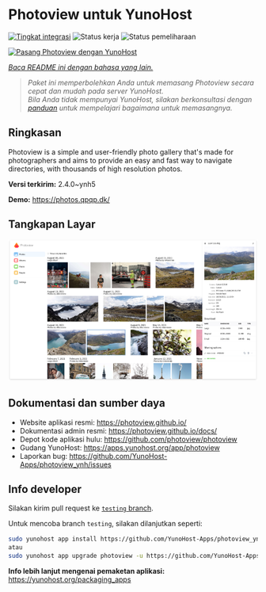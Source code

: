 <!--
N.B.: README ini dibuat secara otomatis oleh <https://github.com/YunoHost/apps/tree/master/tools/readme_generator>
Ini TIDAK boleh diedit dengan tangan.
-->

# Photoview untuk YunoHost

[![Tingkat integrasi](https://dash.yunohost.org/integration/photoview.svg)](https://ci-apps.yunohost.org/ci/apps/photoview/) ![Status kerja](https://ci-apps.yunohost.org/ci/badges/photoview.status.svg) ![Status pemeliharaan](https://ci-apps.yunohost.org/ci/badges/photoview.maintain.svg)

[![Pasang Photoview dengan YunoHost](https://install-app.yunohost.org/install-with-yunohost.svg)](https://install-app.yunohost.org/?app=photoview)

*[Baca README ini dengan bahasa yang lain.](./ALL_README.md)*

> *Paket ini memperbolehkan Anda untuk memasang Photoview secara cepat dan mudah pada server YunoHost.*  
> *Bila Anda tidak mempunyai YunoHost, silakan berkonsultasi dengan [panduan](https://yunohost.org/install) untuk mempelajari bagaimana untuk memasangnya.*

## Ringkasan

Photoview is a simple and user-friendly photo gallery that's made for photographers and aims to provide an easy and fast way to navigate directories, with thousands of high resolution photos.


**Versi terkirim:** 2.4.0~ynh5

**Demo:** <https://photos.qpqp.dk/>

## Tangkapan Layar

![Tangkapan Layar pada Photoview](./doc/screenshots/screenshot.png)

## Dokumentasi dan sumber daya

- Website aplikasi resmi: <https://photoview.github.io/>
- Dokumentasi admin resmi: <https://photoview.github.io/docs/>
- Depot kode aplikasi hulu: <https://github.com/photoview/photoview>
- Gudang YunoHost: <https://apps.yunohost.org/app/photoview>
- Laporkan bug: <https://github.com/YunoHost-Apps/photoview_ynh/issues>

## Info developer

Silakan kirim pull request ke [`testing` branch](https://github.com/YunoHost-Apps/photoview_ynh/tree/testing).

Untuk mencoba branch `testing`, silakan dilanjutkan seperti:

```bash
sudo yunohost app install https://github.com/YunoHost-Apps/photoview_ynh/tree/testing --debug
atau
sudo yunohost app upgrade photoview -u https://github.com/YunoHost-Apps/photoview_ynh/tree/testing --debug
```

**Info lebih lanjut mengenai pemaketan aplikasi:** <https://yunohost.org/packaging_apps>
